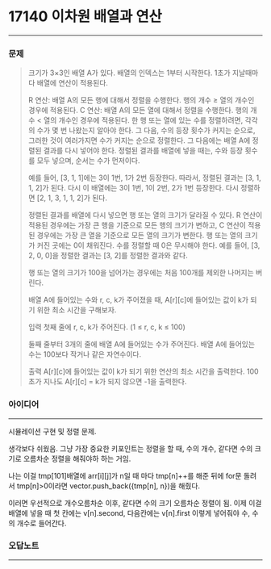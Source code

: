 # 17140 이차원 배열과 연산
------------
### 문제

>크기가 3×3인 배열 A가 있다. 배열의 인덱스는 1부터 시작한다. 1초가 지날때마다 배열에 연산이 적용된다.
>
>R 연산: 배열 A의 모든 행에 대해서 정렬을 수행한다. 행의 개수 ≥ 열의 개수인 경우에 적용된다.
>C 연산: 배열 A의 모든 열에 대해서 정렬을 수행한다. 행의 개수 < 열의 개수인 경우에 적용된다.
>한 행 또는 열에 있는 수를 정렬하려면, 각각의 수가 몇 번 나왔는지 알아야 한다. 그 다음, 수의 등장 횟수가 커지는 순으로, 그러한 것이 여러가지면 수가 커지는 순으로 정렬한다. 그 다음에는 배열 A에 정렬된 결과를 다시 넣어야 한다. 정렬된 결과를 배열에 넣을 때는, 수와 등장 횟수를 모두 넣으며, 순서는 수가 먼저이다.
>
>예를 들어, [3, 1, 1]에는 3이 1번, 1가 2번 등장한다. 따라서, 정렬된 결과는 [3, 1, 1, 2]가 된다. 다시 이 배열에는 3이 1번, 1이 2번, 2가 1번 등장한다. 다시 정렬하면 [2, 1, 3, 1, 1, 2]가 된다.
>
>정렬된 결과를 배열에 다시 넣으면 행 또는 열의 크기가 달라질 수 있다. R 연산이 적용된 경우에는 가장 큰 행을 기준으로 모든 행의 크기가 변하고, C 연산이 적용된 경우에는 가장 큰 열을 기준으로 모든 열의 크기가 변한다. 행 또는 열의 크기가 커진 곳에는 0이 채워진다. 수를 정렬할 때 0은 무시해야 한다. 예를 들어, [3, 2, 0, 0]을 정렬한 결과는 [3, 2]를 정렬한 결과와 같다.
>
>행 또는 열의 크기가 100을 넘어가는 경우에는 처음 100개를 제외한 나머지는 버린다.
>
>배열 A에 들어있는 수와 r, c, k가 주어졌을 때, A[r][c]에 들어있는 값이 k가 되기 위한 최소 시간을 구해보자.
>
>입력
>첫째 줄에 r, c, k가 주어진다. (1 ≤ r, c, k ≤ 100)
>
>둘째 줄부터 3개의 줄에 배열 A에 들어있는 수가 주어진다. 배열 A에 들어있는 수는 100보다 작거나 같은 자연수이다.
>
>출력
A[r][c]에 들어있는 값이 k가 되기 위한 연산의 최소 시간을 출력한다. 100초가 지나도 A[r][c] = k가 되지 않으면 -1을 출력한다.

### 아이디어 
----------
시뮬레이션 구현 및 정렬 문제.

생각보다 쉬웠음.
그냥 가장 중요한 키포인트는 정렬을 할 때, 수의 개수, 같다면 수의 크기로 오름차순 정렬을 해줘야하 하는 거임.

나는 이걸 tmp[101]배열에 arr[i][j]가 n일 때 마다 tmp[n]++를 해준 뒤에
for문 돌려서 tmp[n]>0이라면 vector.push_back({tmp[n], n})을 해줬다.

이러면 우선적으로 개수오름차순 이후, 같다면 수의 크기 오름차순 정렬이 됨.
이제 이걸 배열에 넣을 때
첫 칸에는 v[n].second, 다음칸에는 v[n].first 이렇게 넣어줘야
수, 수의 개수로 들어간다.

### 오답노트
----------